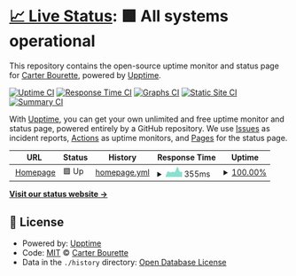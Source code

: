 # [📈 Live Status](https://carterbourette.github.io/uptime): <!--live status--> **🟩 All systems operational**

This repository contains the open-source uptime monitor and status page for [Carter Bourette](https://carterbourette.github.io/uptime), powered by [Upptime](https://github.com/upptime/upptime).

[![Uptime CI](https://github.com/carterbourette/uptime/workflows/Uptime%20CI/badge.svg)](https://github.com/carterbourette/uptime/actions?query=workflow%3A%22Uptime+CI%22)
[![Response Time CI](https://github.com/carterbourette/uptime/workflows/Response%20Time%20CI/badge.svg)](https://github.com/carterbourette/uptime/actions?query=workflow%3A%22Response+Time+CI%22)
[![Graphs CI](https://github.com/carterbourette/uptime/workflows/Graphs%20CI/badge.svg)](https://github.com/carterbourette/uptime/actions?query=workflow%3A%22Graphs+CI%22)
[![Static Site CI](https://github.com/carterbourette/uptime/workflows/Static%20Site%20CI/badge.svg)](https://github.com/carterbourette/uptime/actions?query=workflow%3A%22Static+Site+CI%22)
[![Summary CI](https://github.com/carterbourette/uptime/workflows/Summary%20CI/badge.svg)](https://github.com/carterbourette/uptime/actions?query=workflow%3A%22Summary+CI%22)

With [Upptime](https://upptime.js.org), you can get your own unlimited and free uptime monitor and status page, powered entirely by a GitHub repository. We use [Issues](https://github.com/carterbourette/uptime/issues) as incident reports, [Actions](https://github.com/carterbourette/uptime/actions) as uptime monitors, and [Pages](https://carterbourette.github.io/uptime) for the status page.

<!--start: status pages-->
<!-- This summary is generated by Upptime (https://github.com/upptime/upptime) -->
<!-- Do not edit this manually, your changes will be overwritten -->
<!-- prettier-ignore -->
| URL | Status | History | Response Time | Uptime |
| --- | ------ | ------- | ------------- | ------ |
| <img alt="" src="https://icons.duckduckgo.com/ip3/test.carterbourette.ca.ico" height="13"> [Homepage](https://test.carterbourette.ca) | 🟩 Up | [homepage.yml](https://github.com/carterbourette/uptime/commits/HEAD/history/homepage.yml) | <details><summary><img alt="Response time graph" src="./graphs/homepage/response-time-week.png" height="20"> 355ms</summary><br><a href="https://carterbourette.github.io/uptime/history/homepage"><img alt="Response time 903" src="https://img.shields.io/endpoint?url=https%3A%2F%2Fraw.githubusercontent.com%2Fcarterbourette%2Fuptime%2FHEAD%2Fapi%2Fhomepage%2Fresponse-time.json"></a><br><a href="https://carterbourette.github.io/uptime/history/homepage"><img alt="24-hour response time 318" src="https://img.shields.io/endpoint?url=https%3A%2F%2Fraw.githubusercontent.com%2Fcarterbourette%2Fuptime%2FHEAD%2Fapi%2Fhomepage%2Fresponse-time-day.json"></a><br><a href="https://carterbourette.github.io/uptime/history/homepage"><img alt="7-day response time 355" src="https://img.shields.io/endpoint?url=https%3A%2F%2Fraw.githubusercontent.com%2Fcarterbourette%2Fuptime%2FHEAD%2Fapi%2Fhomepage%2Fresponse-time-week.json"></a><br><a href="https://carterbourette.github.io/uptime/history/homepage"><img alt="30-day response time 3218" src="https://img.shields.io/endpoint?url=https%3A%2F%2Fraw.githubusercontent.com%2Fcarterbourette%2Fuptime%2FHEAD%2Fapi%2Fhomepage%2Fresponse-time-month.json"></a><br><a href="https://carterbourette.github.io/uptime/history/homepage"><img alt="1-year response time 1092" src="https://img.shields.io/endpoint?url=https%3A%2F%2Fraw.githubusercontent.com%2Fcarterbourette%2Fuptime%2FHEAD%2Fapi%2Fhomepage%2Fresponse-time-year.json"></a></details> | <details><summary><a href="https://carterbourette.github.io/uptime/history/homepage">100.00%</a></summary><a href="https://carterbourette.github.io/uptime/history/homepage"><img alt="All-time uptime 99.78%" src="https://img.shields.io/endpoint?url=https%3A%2F%2Fraw.githubusercontent.com%2Fcarterbourette%2Fuptime%2FHEAD%2Fapi%2Fhomepage%2Fuptime.json"></a><br><a href="https://carterbourette.github.io/uptime/history/homepage"><img alt="24-hour uptime 100.00%" src="https://img.shields.io/endpoint?url=https%3A%2F%2Fraw.githubusercontent.com%2Fcarterbourette%2Fuptime%2FHEAD%2Fapi%2Fhomepage%2Fuptime-day.json"></a><br><a href="https://carterbourette.github.io/uptime/history/homepage"><img alt="7-day uptime 100.00%" src="https://img.shields.io/endpoint?url=https%3A%2F%2Fraw.githubusercontent.com%2Fcarterbourette%2Fuptime%2FHEAD%2Fapi%2Fhomepage%2Fuptime-week.json"></a><br><a href="https://carterbourette.github.io/uptime/history/homepage"><img alt="30-day uptime 99.67%" src="https://img.shields.io/endpoint?url=https%3A%2F%2Fraw.githubusercontent.com%2Fcarterbourette%2Fuptime%2FHEAD%2Fapi%2Fhomepage%2Fuptime-month.json"></a><br><a href="https://carterbourette.github.io/uptime/history/homepage"><img alt="1-year uptime 99.80%" src="https://img.shields.io/endpoint?url=https%3A%2F%2Fraw.githubusercontent.com%2Fcarterbourette%2Fuptime%2FHEAD%2Fapi%2Fhomepage%2Fuptime-year.json"></a></details>

<!--end: status pages-->

[**Visit our status website →**](https://carterbourette.github.io/uptime)

## 📄 License

- Powered by: [Upptime](https://github.com/upptime/upptime)
- Code: [MIT](./LICENSE) © [Carter Bourette](https://carterbourette.github.io/uptime)
- Data in the `./history` directory: [Open Database License](https://opendatacommons.org/licenses/odbl/1-0/)
